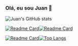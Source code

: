 
### Olá, eu sou Juan 👋

![Juan's GitHub stats](https://github-readme-stats.vercel.app/api?username=jotape27&show_icons=true&theme=dracula)

[![Readme Card](https://github-readme-stats.vercel.app/api/pin/?username=jotape27&theme=dracula&repo=plano)](https://github.com/jotape27/plano)[![Readme Card](https://github-readme-stats.vercel.app/api/pin/?username=jotape27&theme=dracula&repo=Galeria)](https://github.com/jotape27/Galeria)

[![Readme Card](https://github-readme-stats.vercel.app/api/pin/?username=jotape27&theme=dracula&repo=GaleriaPublica)](https://github.com/jotape27/GaleriaPublica)[![Top Langs](https://github-readme-stats.vercel.app/api/top-langs/?username=jotape27&theme=dracula&hide=hack&layout=compact)](https://github.com/jotape27/plano)

